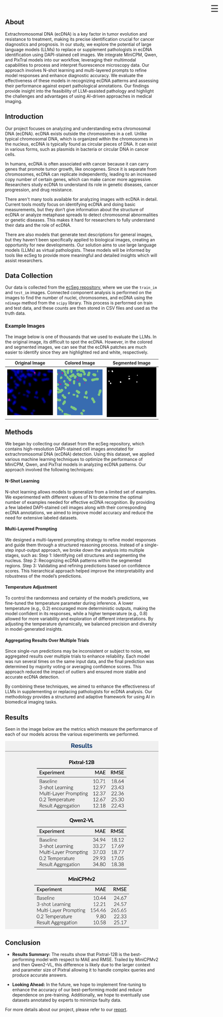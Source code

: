<div class="dropdown">
  <button class="dropdown-btn">&#9776;</button>
  <div class="dropdown-content">
    <a href="https://drive.google.com/file/d/1fUlyA04YsPJrzd9bR7hXbBvEN6yPi5TV/view?usp=sharing" target="_blank">Report</a>
  </div>
</div>

<style>
  .dropdown {
    position: absolute;
    right: 20px;
    top: 20px;
    z-index: 100;
  }

  .dropdown-btn {
    font-size: 30px;
    background-color: transparent;
    border: none;
    cursor: pointer;
    color: #333;
    padding: 10px;
    display: block;
  }

  /* Styling for the dropdown content */
  .dropdown-content {
    display: none;
    position: absolute;
    background-color: #f9f9f9;
    min-width: 160px;
    box-shadow: 0px 8px 16px rgba(0, 0, 0, 0.2);
    z-index: 1;
    right: 0;
  }

  .dropdown-content a {
    color: black;
    padding: 12px 16px;
    text-decoration: none;
    display: block;
  }

  .dropdown-content a:hover {
    background-color: #f1f1f1;
  }
</style>

<script>
  // Get the dropdown button and dropdown content
  const dropdownBtn = document.querySelector('.dropdown-btn');
  const dropdownContent = document.querySelector('.dropdown-content');

  // Add an event listener to toggle the dropdown on button click
  dropdownBtn.addEventListener('click', function() {
    // Toggle the display property between block and none
    if (dropdownContent.style.display === 'block') {
      dropdownContent.style.display = 'none';
    } else {
      dropdownContent.style.display = 'block';
    }
  });
</script>


## About
Extrachromosomal DNA (ecDNA) is a key factor in tumor evolution and resistance to treatment, making its precise identification crucial for cancer diagnostics and prognosis. In our study, we explore the potential of large language models (LLMs) to replace or supplement pathologists in ecDNA identification using DAPI-stained cell images. We integrate MiniCPM, Qwen, and PixTral models into our workflow, leveraging their multimodal capabilities to process and interpret fluorescence microscopy data. Our approach involves N-shot learning and multi-layered prompts to refine model responses and enhance diagnostic accuracy. We evaluate the effectiveness of these models in recognizing ecDNA patterns and assessing their performance against expert pathological annotations. Our findings provide insight into the feasibility of LLM-assisted  pathology and highlight the challenges and advantages of using AI-driven approaches in medical imaging.

## Introduction
Our project focuses on analyzing and understanding extra chromosomal DNA (ecDNA). ecDNA exists outside the chromosomes in a cell. Unlike typical chromosomal DNA, which is organized within the chromosomes in the nucleus, ecDNA is typically found as circular pieces of DNA. It can exist in various forms, such as plasmids in bacteria or circular DNA in cancer cells.

In humans, ecDNA is often associated with cancer because it can carry genes that promote tumor growth, like oncogenes. Since it is separate from chromosomes, ecDNA can replicate independently, leading to an increased copy number of certain genes, which can make cancer more aggressive. Researchers study ecDNA to understand its role in genetic diseases, cancer progression, and drug resistance.

There aren't many tools available for analyzing images with ecDNA in detail. Current tools mostly focus on identifying ecDNA and doing basic measurements, but they don’t give information about the structure of ecDNA or analyze metaphase spreads to detect chromosomal abnormalities or genetic diseases. This makes it hard for researchers to fully understand their data and the role of ecDNA.

There are also models that generate text descriptions for general images, but they haven’t been specifically applied to biological images, creating an opportunity for new developments. Our solution aims to use large language models (LLMs) as virtual pathologists. These models will be informed by tools like ecSeg to provide more meaningful and detailed insights which will assist researchers.

## Data Collection
Our data is collected from the <a href="https://data.mendeley.com/datasets/m7n3zvg539/6">ecSeg repository</a>, where we use the `train_im` and `test_im` images. Connected component analysis is performed on the images to find the number of nuclei, chromosomes, and ecDNA using the `ndimage` method from the `scipy` library. This process is performed on train and test data, and these counts are then stored in CSV files and used as the truth data.

### Example Images
The image below is one of thousands that we used to evaluate the LLMs. In the original image, its difficult to
spot the ecDNA. However, in the colored and segmented images, we can see that the ecDNA patches are much easier to identify since they are highlighted red and white, respectively.

Original Image            |  Colored Image            | Segmented Image
:-------------------------:|:-------------------------:|:--------------------:                                         
![](./images/actual.png)  |  ![](./images/colored.png)  | ![](./images/segmentation_image.png)

## Methods
We began by collecting our dataset from the ecSeg repository, which contains high-resolution DAPI-stained cell images annotated for extrachromosomal DNA (ecDNA) detection. Using this dataset, we applied various machine learning techniques to optimize the performance of MiniCPM, Qwen, and PixTral models in analyzing ecDNA patterns. Our approach involved the following techniques:

#### **N-Shot Learning**
N-shot learning allows models to generalize from a limited set of examples. We experimented with different values of N to determine the optimal number of examples needed for effective ecDNA recognition. By providing a few labeled DAPI-stained cell images along with their corresponding ecDNA annotations, we aimed to improve model accuracy and reduce the need for extensive labeled datasets.

#### **Multi-Layered Prompting**
We designed a multi-layered prompting strategy to refine model responses and guide them through a structured reasoning process. Instead of a single-step input-output approach, we broke down the analysis into multiple stages, such as:
Step 1: Identifying cell structures and segmenting the nucleus.
Step 2: Recognizing ecDNA patterns within the segmented regions.
Step 3: Validating and refining predictions based on confidence scores.
This hierarchical approach helped improve the interpretability and robustness of the model’s predictions.

#### **Temperature Adjustment**
To control the randomness and certainty of the model’s predictions, we fine-tuned the temperature parameter during inference. A lower temperature (e.g., 0.2) encouraged more deterministic outputs, making the model confident in its responses, while a higher temperature (e.g., 0.8) allowed for more variability and exploration of different interpretations. By adjusting the temperature dynamically, we balanced precision and diversity in model-generated insights.

#### **Aggregating Results Over Multiple Trials**
Since single-run predictions may be inconsistent or subject to noise, we aggregated results over multiple trials to enhance reliability. Each model was run several times on the same input data, and the final prediction was determined by majority voting or averaging confidence scores. This approach reduced the impact of outliers and ensured more stable and accurate ecDNA detection.

By combining these techniques, we aimed to enhance the effectiveness of LLMs in supplementing or replacing pathologists for ecDNA analysis. Our methodology provides a structured and adaptive framework for using AI in biomedical imaging tasks.

## Results
Seen in the image below are the metrics which measure the performance of each of our models across the various experiments we performed.

![Results Table](./images/results.png)

## Conclusion

- **Results Summary:** The results show that Pixtral-12B is the best-performing model with respect to MAE and RMSE. Trailed by MiniCPMv2 and then Qwen2-VL, this difference is likely due to the larger context and parameter size of Pixtral allowing it to handle complex queries and produce accurate answers.
    
- **Looking Ahead:** In the future, we hope to implement fine-tuning to enhance the accuracy of our best-performing model and reduce dependence on pre-training. Additionally, we hope to eventually use datasets annotated by experts to minimize faulty data.

For more details about our project, please refer to our <a href="https://drive.google.com/file/d/1fUlyA04YsPJrzd9bR7hXbBvEN6yPi5TV/view?usp=sharing" target="_blank">report</a>.
